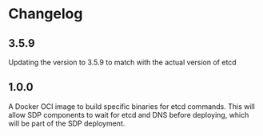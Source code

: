 # Changelog

## 3.5.9

Updating the version to 3.5.9 to match with the actual version of etcd


## 1.0.0 

A Docker OCI image to build specific binaries for etcd commands. This will allow SDP components to 
wait for etcd and DNS before deploying, which will be part of the SDP deployment.